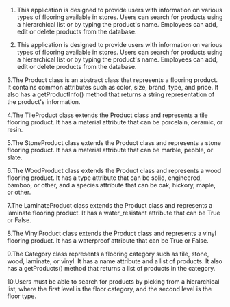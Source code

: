 1. This application is designed to provide users with information on various types of flooring available in stores. Users can search for products using a hierarchical list or by typing the product's name. Employees can add, edit or delete products from the database.

2. This application is designed to provide users with information on various types of flooring available in stores. Users can search for products using a hierarchical list or by typing the product's name. Employees can add, edit or delete products from the database.

3.The Product class is an abstract class that represents a flooring product. It contains common attributes such as color, size, brand, type, and price. It also has a getProductInfo() method that returns a string representation of the product's information.

4.The TileProduct class extends the Product class and represents a tile flooring product. It has a material attribute that can be porcelain, ceramic, or resin.

5.The StoneProduct class extends the Product class and represents a stone flooring product. It has a material attribute that can be marble, pebble, or slate.

6.The WoodProduct class extends the Product class and represents a wood flooring product. It has a type attribute that can be solid, engineered, bamboo, or other, and a species attribute that can be oak, hickory, maple, or other.

7.The LaminateProduct class extends the Product class and represents a laminate flooring product. It has a water_resistant attribute that can be True or False.

8.The VinylProduct class extends the Product class and represents a vinyl flooring product. It has a waterproof attribute that can be True or False.

9.The Category class represents a flooring category such as tile, stone, wood, laminate, or vinyl. It has a name attribute and a list of products. It also has a getProducts() method that returns a list of products in the category.

10.Users must be able to search for products by picking from a hierarchical list, where the
first level is the floor category, and the second level is the floor type.
